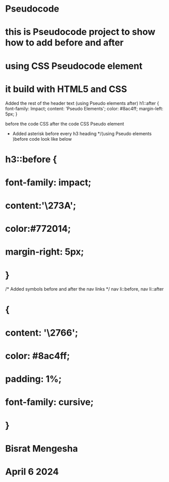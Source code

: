 # Pseudocode

# this is Pseudocode project to show how to add before and after
# using CSS Pseudocode element
# it build with HTML5 and CSS


Added the rest of the header text (using Pseudo elements after)
h1::after {
  font-family: Impact;
  content: 'Pseudo Elements';
  color: #8ac4ff;
  margin-left: 5px;
}

before the code CSS
after the code CSS Pseudo element


* Added asterisk before every h3 heading */(using Pseudo elements )before
code look like below

 # h3::before { #
 #  font-family: impact;
 #  content:'\273A';
  # color:#772014;
  # margin-right: 5px;
 # }

/* Added symbols before and after the nav links */
nav li::before,
nav li::after 
 # {
  # content: '\2766';
   # color: #8ac4ff;
  #  padding: 1%;
  #  font-family: cursive;
 # }

# Bisrat Mengesha
# April 6 2024
